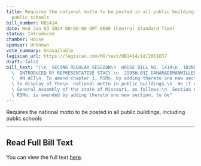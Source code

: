 ```yaml
---
title: Requires the national motto to be posted in all public buildings, including
  public schools
bill_number: HB1414
date: Wed Jan 03 2024 00:00:00 GMT-0600 (Central Standard Time)
status: Introduced
chamber: House
sponsor: Unknown
vote_summary: Unavailable
legiscan_url: https://legiscan.com/MO/text/HB1414/id/2861657
draft: false
bill_text: "|\n  SECOND REGULAR SESSION\n  HOUSE BILL NO. 1414\n  102ND GENERAL ASSEMBLY\n\
  \  INTRODUCED BY REPRESENTATIVE STACY.\n  2995H.01I DANARADEMANMILLER,ChiefClerk\n\
  \  AN ACT\n  To amend chapter 1, RSMo, by adding thereto one new section relating\
  \ to display of the\n  national motto in public buildings.\n  Be it enacted by the\
  \ General Assembly of the state of Missouri, as follows:\n  Section A. Chapter 1,\
  \ RSMo, is amended by adding thereto one new section, to be"
---
```

Requires the national motto to be posted in all public buildings, including public schools

---

## Read Full Bill Text

You can view the full text [here](https://legiscan.com/MO/text/HB1414/id/2861657).
